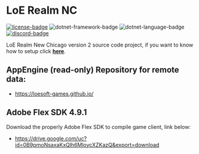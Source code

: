 # LoE Realm NC
[![license-badge]][license] ![dotnet-framework-badge] ![dotnet-language-badge] [![discord-badge]][discord]

LoE Realm New Chicago version 2 source code project, if you want to know how to setup click [**here**][howtosetup].

## AppEngine (read-only) Repository for remote data:
- https://loesoft-games.github.io/

## Adobe Flex SDK 4.9.1
Download the properly Adobe Flex SDK to compile game client, link below:
- https://drive.google.com/uc?id=0B9pmoNsaxaKxQlh6MloycXZKazQ&export=download

[license]: /LICENSE
[discord]: https://discord.gg/2gZHFK4
[howtosetup]: /HowToSetup.md
[license-badge]: https://img.shields.io/badge/MIT-gray?style=plastic
[dotnet-language-badge]: https://img.shields.io/badge/7.2-purple?logo=c-sharp&style=plastic
[dotnet-framework-badge]: https://img.shields.io/badge/.NET-4.7.2-purple?logo=.net&style=plastic
[discord-badge]: https://img.shields.io/discord/592162267664220181?logo=discord&style=plastic
